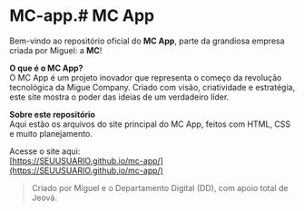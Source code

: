 # MC-app.# MC App

Bem-vindo ao repositório oficial do **MC App**, parte da grandiosa empresa criada por Miguel: a **MC**!

**O que é o MC App?**  
O MC App é um projeto inovador que representa o começo da revolução tecnológica da Migue Company. Criado com visão, criatividade e estratégia, este site mostra o poder das ideias de um verdadeiro líder.

**Sobre este repositório**  
Aqui estão os arquivos do site principal do MC App, feitos com HTML, CSS e muito planejamento.  

Acesse o site aqui:  
[https://SEUUSUARIO.github.io/mc-app/](https://SEUUSUARIO.github.io/mc-app/)

> Criado por Miguel e o Departamento Digital (DD), com apoio total de Jeová.
